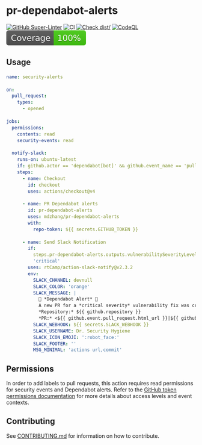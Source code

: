 # pr-dependabot-alerts

[![GitHub Super-Linter](https://github.com/mdzhang/pr-dependabot-alerts/actions/workflows/linter.yml/badge.svg)](https://github.com/super-linter/super-linter)
![CI](https://github.com/mdzhang/pr-dependabot-alerts/actions/workflows/ci.yml/badge.svg)
[![Check dist/](https://github.com/mdzhang/pr-dependabot-alerts/actions/workflows/check-dist.yml/badge.svg)](https://github.com/mdzhang/pr-dependabot-alerts/actions/workflows/check-dist.yml)
[![CodeQL](https://github.com/mdzhang/pr-dependabot-alerts/actions/workflows/codeql-analysis.yml/badge.svg)](https://github.com/mdzhang/pr-dependabot-alerts/actions/workflows/codeql-analysis.yml)
[![Coverage](./badges/coverage.svg)](./badges/coverage.svg)

## Usage

```yaml
name: security-alerts

on:
  pull_request:
    types:
      - opened

jobs:
  permissions:
    contents: read
    security-events: read

  notify-slack:
    runs-on: ubuntu-latest
    if: github.actor == 'dependabot[bot]' && github.event_name == 'pull_request'
    steps:
      - name: Checkout
        id: checkout
        uses: actions/checkout@v4

      - name: PR Dependabot alerts
        id: pr-dependabot-alerts
        uses: mdzhang/pr-dependabot-alerts
        with:
          repo-token: ${{ secrets.GITHUB_TOKEN }}

      - name: Send Slack Notification
        if:
          steps.pr-dependabot-alerts.outputs.vulnerabilitySeverityLevel ==
          'critical'
        uses: rtCamp/action-slack-notify@v2.3.2
        env:
          SLACK_CHANNEL: devnull
          SLACK_COLOR: 'orange'
          SLACK_MESSAGE: |
            🚨 *Dependabot Alert* 🚨
            A new PR for a *critical severity* vulnerability fix was created:
            *Repository:* ${{ github.repository }}
            *PR:* <${{ github.event.pull_request.html_url }}|${{ github.event.pull_request.title }}>
          SLACK_WEBHOOK: ${{ secrets.SLACK_WEBHOOK }}
          SLACK_USERNAME: Dr. Security Hygiene
          SLACK_ICON_EMOJI: ':robot_face:'
          SLACK_FOOTER: ''
          MSG_MINIMAL: 'actions url,commit'
```

## Permissions

In order to add labels to pull requests, this action requires read permissions
for security events and Dependabot alerts. Refer to the
[GitHub token permissions documentation](https://docs.github.com/en/actions/security-guides/automatic-token-authentication#permissions-for-the-github_token)
for more details about access levels and event contexts.

## Contributing

See [CONTRIBUTING.md](./CONTRIBUTING.md) for information on how to contribute.
